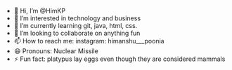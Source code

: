 - 👋 Hi, I’m @HimKP
- 👀 I’m interested in technology and business
- 🌱 I’m currently learning git, java, html, css.
- 💞️ I’m looking to collaborate on anything fun
- 📫 How to reach me: instagram: himanshu___poonia
- 😄 Pronouns: Nuclear Missile
- ⚡ Fun fact: platypus lay eggs even though they are considered mammals

<!---
HimKP/HimKP is a ✨ special ✨ repository because its `README.md` (this file) appears on your GitHub profile.
You can click the Preview link to take a look at your changes.
--->
